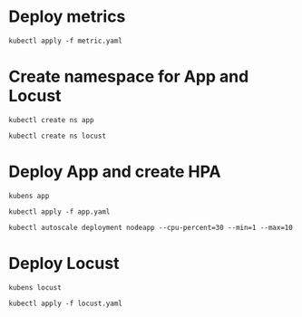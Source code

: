 # Deploy metrics
```
kubectl apply -f metric.yaml
```
# Create namespace for App and Locust
```
kubectl create ns app
```
```
kubectl create ns locust
```

# Deploy App and create HPA
```
kubens app
```
```
kubectl apply -f app.yaml
```
```
kubectl autoscale deployment nodeapp --cpu-percent=30 --min=1 --max=10
```

# Deploy Locust
```
kubens locust
```
```
kubectl apply -f locust.yaml
```
